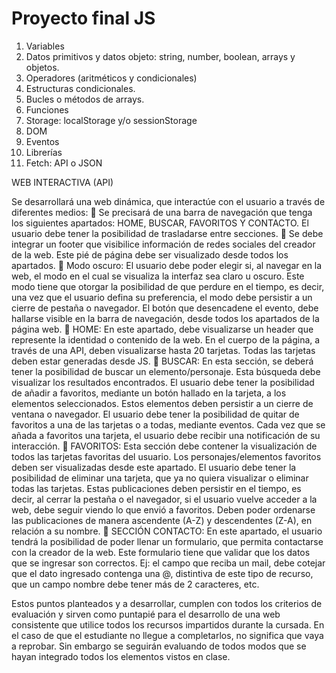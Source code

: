 
# Proyecto final JS

1) Variables 
2) Datos primitivos y datos objeto: string, number, boolean, arrays y objetos. 
3) Operadores (aritméticos y condicionales) 
4) Estructuras condicionales. 
5) Bucles o métodos de arrays. 
6) Funciones 
7) Storage: localStorage y/o sessionStorage 
8) DOM 
9) Eventos 
10) Librerías 
11) Fetch: API o JSON

WEB INTERACTIVA (API) 
 
Se desarrollará una web dinámica, que interactúe con el usuario a través de diferentes medios: 
 Se precisará de una barra de navegación que tenga los siguientes apartados: HOME, 
BUSCAR, FAVORITOS Y CONTACTO. El usuario debe tener la posibilidad de trasladarse 
entre secciones. 
 Se debe integrar un footer que  visibilice información de redes sociales del creador de 
la web. Este pié de página debe ser visualizado desde todos los apartados. 
 Modo oscuro: El usuario debe poder elegir si, al navegar en la web, el modo en el cual 
se visualiza la interfaz sea claro u oscuro. Este modo tiene que otorgar la posibilidad de 
que  perdure  en  el  tiempo,  es  decir,  una  vez  que  el  usuario  defina  su  preferencia,  el 
modo debe persistir a un cierre de pestaña o navegador. El botón que desencadene el 
evento, debe hallarse visible en la barra de navegación, desde todos los apartados  de 
la página web. 
 HOME: En este apartado, debe visualizarse un header que represente la identidad o 
contenido de la web. En el cuerpo de la página, a través de una API, deben visualizarse 
hasta 20 tarjetas. Todas las tarjetas deben estar generadas desde JS. 
 BUSCAR: En esta sección, se deberá tener la posibilidad de buscar un 
elemento/personaje. Esta búsqueda debe visualizar los resultados encontrados. El 
usuario debe tener la posibilidad de añadir a favoritos, mediante un botón hallado en 
la tarjeta, a los elementos seleccionados. Estos elementos deben persistir a un cierre 
de ventana o navegador. El usuario debe tener la posibilidad de quitar de favoritos a 
una de las tarjetas o a todas, mediante eventos. Cada vez que se añada a favoritos una 
tarjeta, el usuario debe recibir una notificación de su interacción. 
 FAVORITOS: Esta sección debe contener la visualización de todos las tarjetas favoritas 
del  usuario.  Los  personajes/elementos  favoritos  deben  ser  visualizadas  desde  este 
apartado. El usuario debe tener la posibilidad de eliminar una tarjeta, que ya no quiera 
visualizar  o eliminar  todas las tarjetas. Estas publicaciones deben  persistir en  el 
tiempo, es decir, al cerrar la pestaña o el navegador,  si el usuario vuelve acceder a la 
web, debe seguir viendo lo que envió a favoritos. Deben poder ordenarse las 
publicaciones  de  manera  ascendente  (A-Z)  y  descendentes  (Z-A),  en  relación  a  su 
nombre. 
 SECCIÓN CONTACTO: En este apartado, el usuario tendrá la posibilidad de poder llenar 
un formulario, que permita contactarse con la creador de la web. Este formulario tiene 
que  validar  que  los  datos  que  se  ingresar  son  correctos.  Ej:  el  campo  que  reciba  un 
mail,  debe  cotejar  que  el  dato  ingresado  contenga  una  @,  distintiva  de  este  tipo  de 
recurso, que un campo nombre debe tener más de 2 caracteres, etc. 
 
 
Estos puntos planteados y a desarrollar, cumplen con todos los criterios de evaluación y sirven 
como  puntapié  para  el  desarrollo  de  una  web  consistente  que  utilice  todos  los  recursos 
impartidos  durante  la  cursada.  En  el  caso  de  que  el  estudiante  no  llegue  a  completarlos,  no 
significa  que  vaya  a  reprobar.  Sin  embargo  se  seguirán  evaluando  de  todos  modos  que  se 
hayan integrado todos los elementos vistos en clase.  
 